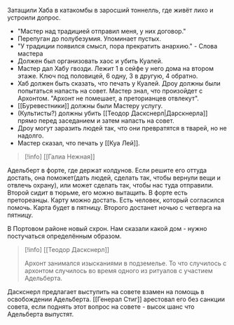 Затащили Хаба в катакомбы в заросший тоннелль, где живёт лихо и устроили допрос.

- "Мастер над традицией отправил меня,  у них договор."
- Перепуган до полубезумия. Упоминает пустых.
- "У традиции появился смысл, пора прекратить анархию." - Слова мастера 
- Должен был организовать хаос и убить Куалей.
- Мастер дал Хабу гвозди. Лежит 1 в сейфе у него дома на втором этаже. Ключ под половицей, 6 одну, 3 в другую, 4 обратно.
- Хаб должен быть сказать, что печать у Куалей. Дроу должны были попытаться напасть на совет. Мастер знал, что произойдет с Архонтом. "Архонт не помешает, а преторианцев отвлекут".
- [[Буревестники]]  должны были Мастеру услугу.
- (Культисты?) должны убить [[Теодор Даскснерл|Дарскнерла]] прямо перед заседанием и затем напасть на совет.
- Дроу могут заразить людей так, что они превратятся в тварей, но не надолго.
- Мастер сказал, что печать у [[Куа Лей]].

> [!info] [[Галиа Нежная]]
> 
Адельберт в форте, где держат колдунов. Если решите его оттуда достать, она поможет(дать людей, сделать так, чтобы вернули вещи и отвлечь охрану), или может сделать так, чтобы нас туда отправили. Второй сидит в тюрьме, его можно вытащить. В форте есть претореанцы. Карту можно достать. Есть человек, который согласился помочь.  Карта будет в пятницу. Второго достанет ночью с четверга на пятницу.

В Портовом районе новый схрон.  Нам сказали какой дом - нужно постучаться определённым образом.

> [!info] [[Теодор Даскснерл]]
> 
> Архонт занимался изысканиями в подземелье. То что случилось с архонтом случилось во время одного из ритуалов с участием Адельберта.
> 

Даскснерл  предлагает выступить на совете взамен на помощь в освобождении Адельберта.
[[Генерал Стиг]] арестовал его без санкции совета, если поднять этот вопрос на совете - высок шанс что Адельберта выпустят.
